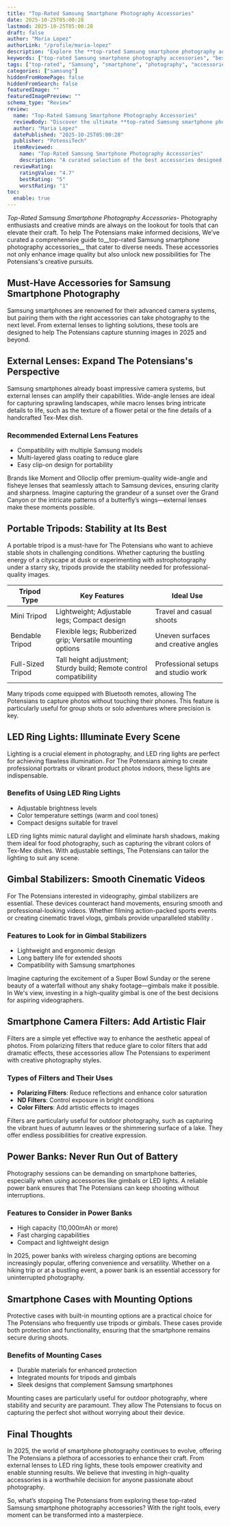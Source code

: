 ```yaml
---
title: "Top-Rated Samsung Smartphone Photography Accessories"
date: 2025-10-25T05:00:28
lastmod: 2025-10-25T05:00:28
draft: false
author: "Maria Lopez"
authorLink: "/profile/maria-lopez"
description: "Explore the **top-rated Samsung smartphone photography accessories** for enhancing your photography skills. Discover innovative tools for stunning shots and professional-quality results."
keywords: ["top-rated Samsung smartphone photography accessories", "best Samsung smartphone photography accessories", "Samsung photography accessories review"]
tags: ["top-rated", "Samsung", "smartphone", "photography", "accessories"]
categories: ["samsung"]
hiddenFromHomePage: false
hiddenFromSearch: false
featuredImage: ""
featuredImagePreview: ""
schema_type: "Review"
review:
  name: "Top-Rated Samsung Smartphone Photography Accessories"
  reviewBody: "Discover the ultimate **top-rated Samsung smartphone photography accessories** that elevate your photography experience. From external lenses to stabilizers, find the tools you need for professional-grade results."
  author: "Maria Lopez"
  datePublished: "2025-10-25T05:00:28"
  publisher: "PotensiTech"
  itemReviewed:
    name: "Top-Rated Samsung Smartphone Photography Accessories"
    description: "A curated selection of the best accessories designed to enhance Samsung smartphone photography, including lenses, tripods, lighting tools, and stabilizers."
  reviewRating:
    ratingValue: "4.7"
    bestRating: "5"
    worstRating: "1"
toc:
  enable: true
---
```



*Top-Rated Samsung Smartphone Photography Accessories*- Photography enthusiasts and creative minds are always on the lookout for tools that can elevate their craft. To help The Potensians make informed decisions, We’ve curated a comprehensive guide to__top-rated Samsung smartphone photography accessories__ that cater to diverse needs. These accessories not only enhance image quality but also unlock new possibilities for The Potensians's creative pursuits.

## Must-Have Accessories for Samsung Smartphone Photography

Samsung smartphones are renowned for their advanced camera systems, but pairing them with the right accessories can take photography to the next level. From external lenses to lighting solutions, these tools are designed to help The Potensians capture stunning images in 2025 and beyond.

## External Lenses: Expand The Potensians's Perspective

Samsung smartphones already boast impressive camera systems, but external lenses can amplify their capabilities. Wide-angle lenses are ideal for capturing sprawling landscapes, while macro lenses bring intricate details to life, such as the texture of a flower petal or the fine details of a handcrafted Tex-Mex dish.

### Recommended External Lens Features

- Compatibility with multiple Samsung models
- Multi-layered glass coating to reduce glare
- Easy clip-on design for portability

Brands like Moment and Olloclip offer premium-quality wide-angle and fisheye lenses that seamlessly attach to Samsung devices, ensuring clarity and sharpness.  Imagine capturing the grandeur of a sunset over the Grand Canyon or the intricate patterns of a butterfly’s wings—external lenses make these moments possible.

## Portable Tripods: Stability at Its Best

A portable tripod is a must-have for The Potensians who want to achieve stable shots in challenging conditions. Whether capturing the bustling energy of a cityscape at dusk or experimenting with astrophotography under a starry sky, tripods provide the stability needed for professional-quality images.

<div class="table-responsive">
<table class="html-table">
<thead>
<tr>
<th>Tripod Type</th>
<th>Key Features</th>
<th>Ideal Use</th>
</tr>
</thead>
<tbody>
<tr>
<td>Mini Tripod</td>
<td>Lightweight; Adjustable legs; Compact design</td>
<td>Travel and casual shoots</td>
</tr>
<tr>
<td>Bendable Tripod</td>
<td>Flexible legs; Rubberized grip; Versatile mounting options</td>
<td>Uneven surfaces and creative angles</td>
</tr>
<tr>
<td>Full-Sized Tripod</td>
<td>Tall height adjustment; Sturdy build; Remote control compatibility</td>
<td>Professional setups and studio work</td>
</tr>
</tbody>
</table>
</div>

Many tripods come equipped with Bluetooth remotes, allowing The Potensians to capture photos without touching their phones. This feature is particularly useful for group shots or solo adventures where precision is key.

## LED Ring Lights: Illuminate Every Scene

Lighting is a crucial element in photography, and LED ring lights are perfect for achieving flawless illumination. For The Potensians aiming to create professional portraits or vibrant product photos indoors, these lights are indispensable.

### Benefits of Using LED Ring Lights

- Adjustable brightness levels
- Color temperature settings (warm and cool tones)
- Compact designs suitable for travel

LED ring lights mimic natural daylight and eliminate harsh shadows, making them ideal for food photography, such as capturing the vibrant colors of Tex-Mex dishes. With adjustable settings, The Potensians can tailor the lighting to suit any scene.

## Gimbal Stabilizers: Smooth Cinematic Videos

For The Potensians interested in videography, gimbal stabilizers are essential. These devices counteract hand movements, ensuring smooth and professional-looking videos.  Whether filming action-packed sports events or creating cinematic travel vlogs, gimbals provide unparalleled stability .

### Features to Look for in Gimbal Stabilizers

- Lightweight and ergonomic design
- Long battery life for extended shoots
- Compatibility with Samsung smartphones

Imagine capturing the excitement of a Super Bowl Sunday or the serene beauty of a waterfall without any shaky footage—gimbals make it possible. In We's view, investing in a high-quality gimbal is one of the best decisions for aspiring videographers.

## Smartphone Camera Filters: Add Artistic Flair

Filters are a simple yet effective way to enhance the aesthetic appeal of photos. From polarizing filters that reduce glare to color filters that add dramatic effects, these accessories allow The Potensians to experiment with creative photography styles.

### Types of Filters and Their Uses

- __Polarizing Filters__: Reduce reflections and enhance color saturation
- **ND Filters**: Control exposure in bright conditions
- **Color Filters**: Add artistic effects to images

Filters are particularly useful for outdoor photography, such as capturing the vibrant hues of autumn leaves or the shimmering surface of a lake. They offer endless possibilities for creative expression.

## Power Banks: Never Run Out of Battery

Photography sessions can be demanding on smartphone batteries, especially when using accessories like gimbals or LED lights. A reliable power bank ensures that The Potensians can keep shooting without interruptions.

### Features to Consider in Power Banks

- High capacity (10,000mAh or more)
- Fast charging capabilities
- Compact and lightweight design

In 2025, power banks with wireless charging options are becoming increasingly popular, offering convenience and versatility. Whether on a hiking trip or at a bustling event, a power bank is an essential accessory for uninterrupted photography.

## Smartphone Cases with Mounting Options

Protective cases with built-in mounting options are a practical choice for The Potensians who frequently use tripods or gimbals. These cases provide both protection and functionality, ensuring that the smartphone remains secure during shoots.

### Benefits of Mounting Cases

- Durable materials for enhanced protection
- Integrated mounts for tripods and gimbals
- Sleek designs that complement Samsung smartphones

Mounting cases are particularly useful for outdoor photography, where stability and security are paramount. They allow The Potensians to focus on capturing the perfect shot without worrying about their device.

## Final Thoughts

In 2025, the world of smartphone photography continues to evolve, offering The Potensians a plethora of accessories to enhance their craft. From external lenses to LED ring lights, these tools empower creativity and enable stunning results. We believe that investing in high-quality accessories is a worthwhile decision for anyone passionate about photography.

So, what’s stopping The Potensians from exploring these top-rated Samsung smartphone photography accessories? With the right tools, every moment can be transformed into a masterpiece.